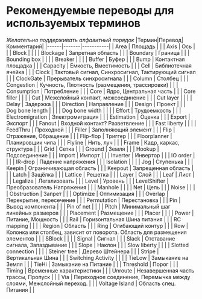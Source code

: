 # Рекомендуемые переводы для используемых терминов
_Желательно поддерживать алфавитный порядок_ 
|Термин|Перевод|Комментарий|
|------|-------|-----------|
| Area | Площадь |  |
| Axis | Ось |  |
| Block |  |  |
| Blockage | Запретная область |  |
| Boundary | Граница |  |
| Bounding box |  |  |
| Breaker |  |  |
| Buffer | Буфер |  |
| Bump | Контактная площадка |  |
| Capacity | Емкость, Вместимость |  |
| Cell | Библиотечная ячейка |  |
| Clock | Тактовый сигнал, Синхросигнал, Тактирующий сигнал |  |
| ClockGate | Прерыватель синхросигнала |  |
| Column | Столбец |  |
| Congestion | Кучность, Плотность (размещения, трассировки) |  |
| Consumption | Потребление |  |
| Core | Ядро, Центральная часть |  |
| Core filler |  |  |
| Cut | Межслойный контакт, межсоединение |  |
| Cut layer |  |  |
| Delay | Задержка |  |
| Direction | Направление |  |
| Design | Проект |  |
| Dog bone length |  |  |
| Dog bone width |  |  |
| Effort | Трудоемкость |  |
| Electromigration | Электромиграция |  |
| Estimation | Оценка |  |
| Export | Экспорт |  |
| Fanout |  Входной контакт?   Разветвление |  |
| Fast liberty |  |  |
| FeedThru | Проходной |  |
| Filler | Заполняющий элемент |  |
| Flip | Отражение, Обращение |  |
| Flip-flop | Триггер |  |
| Floorplanner | Планировщик чипа |  |
| Flyline | Нить, луч |  |
| Frame | Кадр, каркас, структура |  |
| Grid | Сетка |  |
| Ground | Земля |  |
| Hookup | Подсоединение |  |
| Import | Импорт |  |
| Inverter | Инвертор |  |
| IO order |  |  |
| IR-drop | Падение напряжения |  |
| Isolation |  |  |
| Jog | Ступенька |  |
| Keepin | Ограничивающая область |  |
| Keepout | Запрещенная область |  |
| Latch | Защёлка |  |
| Lattice | Решетка |  |
| Layer | Слой |  |
| Leaf | Лист |  |
| Legalize | Легализовать |  |
| Level | Уровень |  |
| LevelShifter | Преобразователь Напряжения |  |
| Manhole |  |  |
| Net | Цепь |  |
| Noise |  |  |
| Obstruction | Запрет |  |
| Optimize | Оптимизация |  |
| Overlap | Перекрытие, пересечение |  |
| Permutation | Перестановка |  |
| Pin | Вывод компонента |  |
| Pin of net |  |  |
| Pitch | Минимальный шаг линейных размеров |  |
| Placement | Размещение |  |
| Placer |  |  |
| Power | Питание, Мощность |  |
| Rail | Горизонтальная Шина питания |  |
| RC mapping |  |  |
| Region | Область |  |
| Ring | Огибающий контур |  |
| Row | Колонка  или столбец, зависит от поворота.  Область для размещения элементов |  |
| SBlock |  |  |
| Signal | Сигнал |  |
| Slack | Отставание сигнала, Запаздывание |  |
| Slope | Наклон |  |
| Slow liberty |  |  |
| Slotted connection |  |  |
| Steiner tree | Дерево Штейнера |  |
| Stripe | Вертикальная Шина |  |
| Switching Activity |  |  |
| TieLow | Замыкание на Земля |  |
| TieHi | Замыкание на Питание |  |
| Threshold | Порог |  |
| Timing | Временные характеристики |  |
| Unroute | Незавершенная часть трассы, Пропуск |  |
| Via | Переходное соединение, Перемычка между слоями, Межслойный переход. |  |
| Voltage Island | Область спец. Питания |  |
